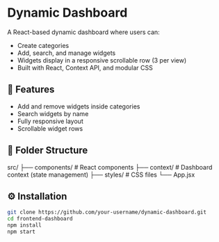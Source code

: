 # Dynamic Dashboard

A React-based dynamic dashboard where users can:

-   Create categories
-   Add, search, and manage widgets
-   Widgets display in a responsive scrollable row (3 per view)
-   Built with React, Context API, and modular CSS

## 🚀 Features

-   Add and remove widgets inside categories
-   Search widgets by name
-   Fully responsive layout
-   Scrollable widget rows

## 📂 Folder Structure

src/
├── components/ # React components
├── context/ # Dashboard context (state management)
├── styles/ # CSS files
└── App.jsx

## ⚙️ Installation

```bash
git clone https://github.com/your-username/dynamic-dashboard.git
cd frontend-dashboard
npm install
npm start
```
